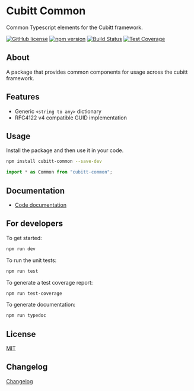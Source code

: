 # Cubitt Common

Common Typescript elements for the Cubitt framework.

[![GitHub license](https://img.shields.io/badge/license-MIT-blue.svg)](https://raw.githubusercontent.com/uu-cubitt/common/master/LICENSE)
[![npm version](https://badge.fury.io/js/cubitt-common.svg)](https://badge.fury.io/js/cubitt-common)
[![Build Status](https://travis-ci.org/uu-cubitt/common.svg?branch=master)](https://travis-ci.org/uu-cubitt/common)
[![Test Coverage](https://codeclimate.com/github/uu-cubitt/common/badges/coverage.svg)](https://codeclimate.com/github/uu-cubitt/common/coverage)

## About

A package that provides common components for usage across the cubitt framework.

## Features

* Generic ```<string to any>``` dictionary
* RFC4122 v4 compatible GUID implementation

## Usage

Install the package and then use it in your code.

```bash
npm install cubitt-common --save-dev
```

```typescript
import * as Common from "cubitt-common";
```

## Documentation

* [Code documentation](https://uu-cubitt.github.io/common/)

## For developers

To get started:

```bash
npm run dev
```

To run the unit tests:

```bash
npm run test
```

To generate a test coverage report:

```bash
npm run test-coverage
```

To generate documentation:

```bash
npm run typedoc
```

## License

[MIT](LICENSE)

## Changelog

[Changelog](changelog.md)
